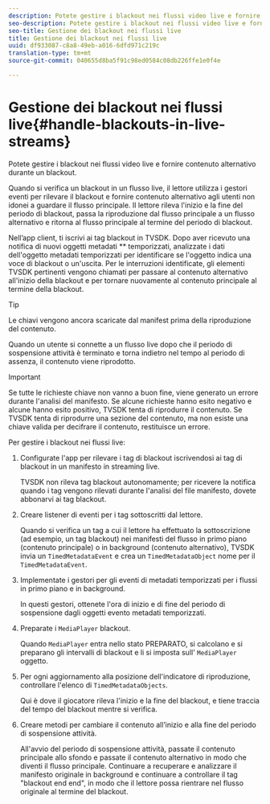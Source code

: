 ```yaml
---
description: Potete gestire i blackout nei flussi video live e fornire contenuto alternativo durante un blackout.
seo-description: Potete gestire i blackout nei flussi video live e fornire contenuto alternativo durante un blackout.
seo-title: Gestione dei blackout nei flussi live
title: Gestione dei blackout nei flussi live
uuid: df933087-c8a8-49eb-a016-6dfd971c219c
translation-type: tm+mt
source-git-commit: 040655d8ba5f91c98ed0584c08db226ffe1e0f4e

---
```



# Gestione dei blackout nei flussi live{#handle-blackouts-in-live-streams}

Potete gestire i blackout nei flussi video live e fornire contenuto alternativo durante un blackout.

Quando si verifica un blackout in un flusso live, il lettore utilizza i gestori eventi per rilevare il blackout e fornire contenuto alternativo agli utenti non idonei a guardare il flusso principale. Il lettore rileva l&#39;inizio e la fine del periodo di blackout, passa la riproduzione dal flusso principale a un flusso alternativo e ritorna al flusso principale al termine del periodo di blackout.

Nell’app client, ti iscrivi ai tag blackout in TVSDK. Dopo aver ricevuto una notifica di nuovi oggetti metadati ** temporizzati, analizzate i dati dell&#39;oggetto metadati temporizzati per identificare se l&#39;oggetto indica una voce di blackout o un&#39;uscita. Per le interruzioni identificate, gli elementi TVSDK pertinenti vengono chiamati per passare al contenuto alternativo all&#39;inizio della blackout e per tornare nuovamente al contenuto principale al termine della blackout.

>[!TIP]
>
>Le chiavi vengono ancora scaricate dal manifest prima della riproduzione del contenuto.

Quando un utente si connette a un flusso live dopo che il periodo di sospensione attività è terminato e torna indietro nel tempo al periodo di assenza, il contenuto viene riprodotto.

>[!IMPORTANT]
>
>Se tutte le richieste chiave non vanno a buon fine, viene generato un errore durante l&#39;analisi del manifesto. Se alcune richieste hanno esito negativo e alcune hanno esito positivo, TVSDK tenta di riprodurre il contenuto. Se TVSDK tenta di riprodurre una sezione del contenuto, ma non esiste una chiave valida per decifrare il contenuto, restituisce un errore.

Per gestire i blackout nei flussi live:

1. Configurate l&#39;app per rilevare i tag di blackout iscrivendosi ai tag di blackout in un manifesto in streaming live.

   TVSDK non rileva tag blackout autonomamente; per ricevere la notifica quando i tag vengono rilevati durante l&#39;analisi del file manifesto, dovete abbonarvi ai tag blackout.
1. Creare listener di eventi per i tag sottoscritti dal lettore.

   Quando si verifica un tag a cui il lettore ha effettuato la sottoscrizione (ad esempio, un tag blackout) nei manifesti del flusso in primo piano (contenuto principale) o in background (contenuto alternativo), TVSDK invia un `TimedMetadataEvent` e crea un `TimedMetadataObject` nome per il `TimedMetadataEvent`.
1. Implementate i gestori per gli eventi di metadati temporizzati per i flussi in primo piano e in background.

   In questi gestori, ottenete l&#39;ora di inizio e di fine del periodo di sospensione dagli oggetti evento metadati temporizzati.
1. Preparate i `MediaPlayer` blackout.

   Quando `MediaPlayer` entra nello stato PREPARATO, si calcolano e si preparano gli intervalli di blackout e li si imposta sull&#39; `MediaPlayer` oggetto.

1. Per ogni aggiornamento alla posizione dell&#39;indicatore di riproduzione, controllare l&#39;elenco di `TimedMetadataObjects`.

   Qui è dove il giocatore rileva l&#39;inizio e la fine del blackout, e tiene traccia del tempo del blackout mentre si verifica.

1. Creare metodi per cambiare il contenuto all’inizio e alla fine del periodo di sospensione attività.

   All&#39;avvio del periodo di sospensione attività, passate il contenuto principale allo sfondo e passate il contenuto alternativo in modo che diventi il flusso principale. Continuare a recuperare e analizzare il manifesto originale in background e continuare a controllare il tag &quot;blackout end end&quot;, in modo che il lettore possa rientrare nel flusso originale al termine del blackout.

